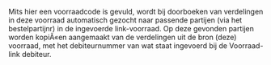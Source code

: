 Mits hier een voorraadcode is gevuld, wordt bij doorboeken van verdelingen in deze voorraad automatisch gezocht naar passende partijen (via het bestelpartijnr) in de ingevoerde link-voorraad. Op deze gevonden partijen worden kopiÃ«en aangemaakt van de verdelingen uit de bron (deze) voorraad, met het debiteurnummer van wat staat ingevoerd bij de Voorraad-link debiteur.
